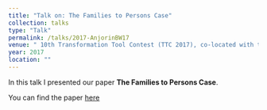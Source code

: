 ```yaml
---
title: "Talk on: The Families to Persons Case"
collection: talks
type: "Talk"
permalink: /talks/2017-AnjorinBW17
venue: " 10th Transformation Tool Contest (TTC 2017), co-located with the 2017 Software Technologies: Applications and Foundations (STAF 2017), Marburg, Germany, July 21, 2017"
year: 2017
location: ""
---
```


In this talk I presented our paper **The Families to Persons Case**.

You can find the paper [here](https://tbuchmann.github.io/publication/2017-AnjorinBW17)